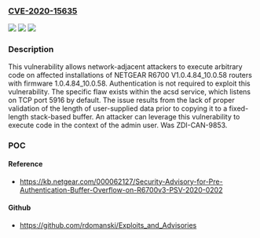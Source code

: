 ### [CVE-2020-15635](https://cve.mitre.org/cgi-bin/cvename.cgi?name=CVE-2020-15635)
![](https://img.shields.io/static/v1?label=Product&message=R6700&color=blue)
![](https://img.shields.io/static/v1?label=Version&message=n%2Fa&color=blue)
![](https://img.shields.io/static/v1?label=Vulnerability&message=CWE-121%3A%20Stack-based%20Buffer%20Overflow&color=brighgreen)

### Description

This vulnerability allows network-adjacent attackers to execute arbitrary code on affected installations of NETGEAR R6700 V1.0.4.84_10.0.58 routers with firmware 1.0.4.84_10.0.58. Authentication is not required to exploit this vulnerability. The specific flaw exists within the acsd service, which listens on TCP port 5916 by default. The issue results from the lack of proper validation of the length of user-supplied data prior to copying it to a fixed-length stack-based buffer. An attacker can leverage this vulnerability to execute code in the context of the admin user. Was ZDI-CAN-9853.

### POC

#### Reference
- https://kb.netgear.com/000062127/Security-Advisory-for-Pre-Authentication-Buffer-Overflow-on-R6700v3-PSV-2020-0202

#### Github
- https://github.com/rdomanski/Exploits_and_Advisories

